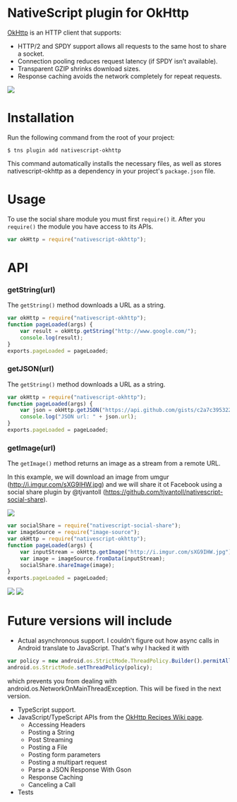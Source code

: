 # NativeScript plugin for OkHttp

[OkHttp](http://square.github.io/okhttp/) is an HTTP client that supports:

- HTTP/2 and SPDY support allows all requests to the same host to share a socket.
- Connection pooling reduces request latency (if SPDY isn’t available).
- Transparent GZIP shrinks download sizes.
- Response caching avoids the network completely for repeat requests.

![](http://content.screencast.com/users/kiril/folders/Jing/media/fd6b67b1-ffed-48ec-b16c-554dcb08af8f/2015-10-19_1516.png)

# Installation

Run the following command from the root of your project:

```
$ tns plugin add nativescript-okhttp
```

This command automatically installs the necessary files, as well as stores nativescript-okhttp as a dependency in your project's `package.json` file.

# Usage

To use the social share module you must first `require()` it. After you `require()` the module you have access to its APIs.

``` js
var okHttp = require("nativescript-okhttp");
```

# API

### getString(url)

The `getString()` method downloads a URL as a string.

``` js
var okHttp = require("nativescript-okhttp");
function pageLoaded(args) {
    var result = okHttp.getString("http://www.google.com/");
    console.log(result);
}
exports.pageLoaded = pageLoaded;
```
### getJSON(url)

The `getString()` method downloads a URL as a string.

``` js
var okHttp = require("nativescript-okhttp");
function pageLoaded(args) {
    var json = okHttp.getJSON("https://api.github.com/gists/c2a7c39532239ff261be");
    console.log("JSON url: " + json.url);
}
exports.pageLoaded = pageLoaded;
```
### getImage(url)

The `getImage()` method returns an image as a stream from a remote URL.

In this example, we will download an image from umgur (http://i.imgur.com/sXG9IHW.jpg) and we will share it ot Facebook using a social share plugin by @tjvantoll (https://github.com/tjvantoll/nativescript-social-share).

![](http://content.screencast.com/users/kiril/folders/Jing/media/829344ad-7cb3-4e2a-8741-571d8c7a8fdc/2015-10-19_1516.png)

``` js
var socialShare = require("nativescript-social-share");
var imageSource = require("image-source");
var okHttp = require("nativescript-okhttp");
function pageLoaded(args) {
    var inputStream = okHttp.getImage("http://i.imgur.com/sXG9IHW.jpg");
    var image = imageSource.fromData(inputStream);
    socialShare.shareImage(image);
}
exports.pageLoaded = pageLoaded;
```
![](http://content.screencast.com/users/kiril/folders/Jing/media/4faa243e-09f0-458c-a7a2-80e86c6be698/2015-10-19_1517.png)
![](http://content.screencast.com/users/kiril/folders/Jing/media/844cc4d0-8a34-4341-8730-ead1f2e002ea/2015-10-19_1517.png)

# Future versions will include
- Actual asynchronous support. I couldn't figure out how async calls in Android translate to JavaScript. That's why I hacked it with 

``` js
var policy = new android.os.StrictMode.ThreadPolicy.Builder().permitAll().build();
android.os.StrictMode.setThreadPolicy(policy);
```
which prevents you from dealing with android.os.NetworkOnMainThreadException. This will be fixed in the next version.
- TypeScript support.
- JavaScript/TypeScript APIs from the [OkHttp Recipes Wiki page](https://github.com/square/okhttp/wiki/Recipes).
    - Accessing Headers
    - Posting a String
    - Post Streaming
    - Posting a File
    - Posting form parameters
    - Posting a multipart request
    - Parse a JSON Response With Gson
    - Response Caching
    - Canceling a Call
- Tests
